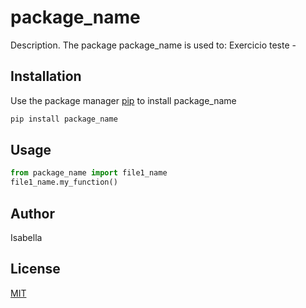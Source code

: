 # package_name

Description. 
The package package_name is used to:
	Exercicio teste
	-

## Installation

Use the package manager [pip](https://pip.pypa.io/en/stable/) to install package_name

```bash
pip install package_name
```

## Usage

```python
from package_name import file1_name
file1_name.my_function()
```

## Author
Isabella

## License
[MIT](https://choosealicense.com/licenses/mit/)

